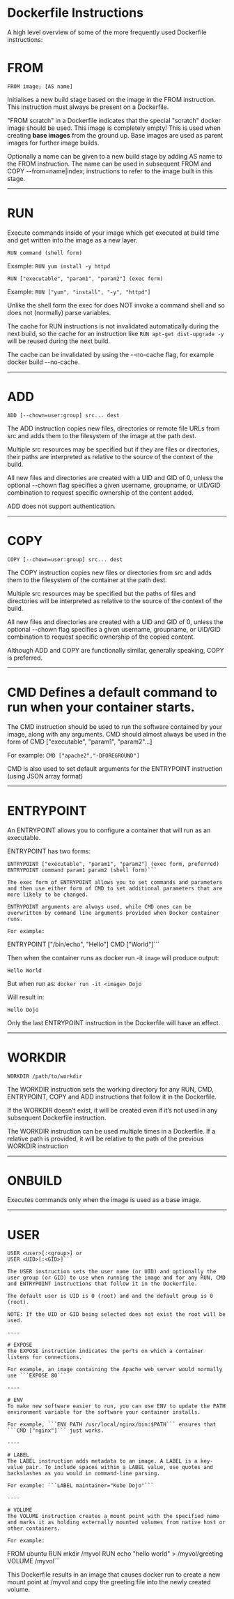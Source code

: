 # Dockerfile Instructions
A high level overview of some of the more frequently used Dockerfile instructions:

# FROM
  ```FROM image; [AS name]```
  
  Initialises a new build stage based on the image in the FROM instruction.
  This instruction must always be present on a Dockerfile.

  "FROM scratch" in a Dockerfile indicates that the special "scratch" docker image should be used. This image is completely empty!
  This is used when creating __base images__ from the ground up. Base images are used as parent images for further image builds.

  Optionally a name can be given to a new build stage by adding AS name to the FROM instruction.
  The name can be used in subsequent FROM and COPY --from=name|index; instructions to refer to the image built in this stage.

----

# RUN 
  Execute commands inside of your image which get executed at build time and get written into the image as a new layer.
  
  ```RUN command (shell form)```  
  
  Example: ```RUN yum install -y httpd```
  
  ```RUN ["executable", "param1", "param2"] (exec form)```
  
  Example: ```RUN ["yum", "install", "-y", "httpd"]```
    
  Unlike the shell form the exec for does NOT invoke a command shell and so does not (normally) parse variables.
  
  The cache for RUN instructions is not invalidated automatically during the next build, so the cache for an instruction like ```RUN apt-get dist-upgrade -y``` will be reused during the next build.
  
  The cache can be invalidated by using the --no-cache flag, for example docker build --no-cache.
  
----

# ADD
  ```ADD [--chown=user:group] src... dest```
  
  The ADD instruction copies new files, directories or remote file URLs from src and adds them to the filesystem of the image at the path dest.

  Multiple src resources may be specified but if they are files or directories, their paths are interpreted as relative to the source of the context of the build.

  All new files and directories are created with a UID and GID of 0, unless the optional --chown flag specifies a given username, groupname, or UID/GID combination to request specific ownership of the content added.
  
  ADD does not support authentication.

----
  
# COPY
  ```COPY [--chown=user:group] src... dest```

  The COPY instruction copies new files or directories from src and adds them to the filesystem of the container at the path dest.

  Multiple src resources may be specified but the paths of files and directories will be interpreted as relative to the source of the context of the build.

  All new files and directories are created with a UID and GID of 0, unless the optional --chown flag specifies a given username, groupname, or UID/GID combination to request specific ownership of the copied content.

  Although ADD and COPY are functionally similar, generally speaking, COPY is preferred.

----

# CMD Defines a default command to run when your container starts.

  The CMD instruction should be used to run the software contained by your image, along with any arguments. 
  CMD should almost always be used in the form of CMD ["executable", "param1", "param2"…]

  For example: ```CMD ["apache2","-DFOREGROUND"]```
  
  CMD is also used to set default arguments for the ENTRYPOINT instruction (using JSON array format)

----

# ENTRYPOINT
  An ENTRYPOINT allows you to configure a container that will run as an executable.

  ENTRYPOINT has two forms:
  ```
  ENTRYPOINT ["executable", "param1", "param2"] (exec form, preferred)
  ENTRYPOINT command param1 param2 (shell form)```

  The exec form of ENTRYPOINT allows you to set commands and parameters and then use either form of CMD to set additional parameters that are more likely to be changed. 
  
  ENTRYPOINT arguments are always used, while CMD ones can be overwritten by command line arguments provided when Docker container runs. 

  For example:
  ```
  ENTRYPOINT ["/bin/echo", "Hello"]
  CMD ["World"]```
  
  Then when the container runs as docker run -it ```image``` will produce output:

  ```Hello World```

  But when run as: ```docker run -it <image> Dojo```
  
  Will result in:

  ```Hello Dojo```

  Only the last ENTRYPOINT instruction in the Dockerfile will have an effect.

----

# WORKDIR
  ```WORKDIR /path/to/workdir```
  
  The WORKDIR instruction sets the working directory for any RUN, CMD, ENTRYPOINT, COPY and ADD instructions that follow it in the Dockerfile. 
  
  If the WORKDIR doesn’t exist, it will be created even if it’s not used in any subsequent Dockerfile instruction.

  The WORKDIR instruction can be used multiple times in a Dockerfile. If a relative path is provided, it will be relative to the path of the previous WORKDIR instruction
  
----

# ONBUILD 
  Executes commands only when the image is used as a base image.

----

# USER
  ```
  USER <user>[:<group>] or
  USER <UID>[:<GID>]```
  
  The USER instruction sets the user name (or UID) and optionally the user group (or GID) to use when running the image and for any RUN, CMD and ENTRYPOINT instructions that follow it in the Dockerfile.
  
  The default user is UID is 0 (root) and and the default group is 0 (root). 
  
  NOTE: If the UID or GID being selected does not exist the root will be used.

----

# EXPOSE
  The EXPOSE instruction indicates the ports on which a container listens for connections. 
  
  For example, an image containing the Apache web server would normally use ```EXPOSE 80```

----

# ENV
  To make new software easier to run, you can use ENV to update the PATH environment variable for the software your container installs. 
  
  For example, ```ENV PATH /usr/local/nginx/bin:$PATH``` ensures that ```CMD ["nginx"]``` just works.
  
----

# LABEL
  The LABEL instruction adds metadata to an image. A LABEL is a key-value pair. To include spaces within a LABEL value, use quotes and backslashes as you would in command-line parsing.
  
  For example: ```LABEL maintainer="Kube Dojo"```
  
----

# VOLUME  
  The VOLUME instruction creates a mount point with the specified name and marks it as holding externally mounted volumes from native host or other containers.
  
  For example:
  ```
  FROM ubuntu
  RUN mkdir /myvol
  RUN echo "hello world" > /myvol/greeting
  VOLUME /myvol```

  This Dockerfile results in an image that causes docker run to create a new mount point at /myvol and copy the greeting file into the newly created volume.
